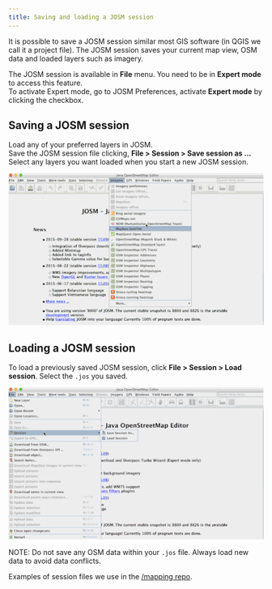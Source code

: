 ```yaml
---
title: Saving and loading a JOSM session
---
```


It is possible to save a JOSM session similar most GIS software (in QGIS we call it a project file).  The JOSM session saves your current map view, OSM data and loaded layers such as imagery. 

The JOSM session is available in **File** menu.  You need to be in **Expert mode** to access this feature.  
To activate Expert mode, go to JOSM Preferences, activate **Expert mode** by clicking the checkbox.

## Saving a JOSM session

Load any of your preferred layers in JOSM.  
Save the JOSM session file clicking, **File > Session > Save session as ...**
Select any layers you want loaded when you start a new JOSM session.

![josm_session_save2](images/saving-a-josm-session.gif)

## Loading a JOSM session

To load a previously saved JOSM session, click **File > Session > Load session**.
Select the `.jos` you saved.

![josm_session_load2](images/loading-a-josm-session.gif)

NOTE: Do not save any OSM data within your `.jos` file.  Always load new data to avoid data conflicts. 

Examples of session files we use in the [/mapping repo](https://github.com/mapbox/mapping/tree/master/JOSM/sessions).